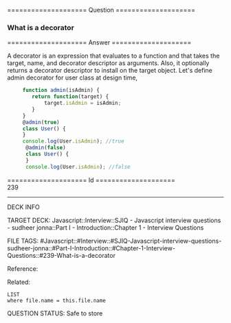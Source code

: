 ==================== Question ====================  

### What is a decorator  

==================== Answer ====================  

A decorator is an expression that evaluates to a function and that takes the
target, name, and decorator descriptor as arguments. Also, it optionally returns
a decorator descriptor to install on the target object. Let's define admin
decorator for user class at design time,

```javascript
     function admin(isAdmin) {
        return function(target) {
            target.isAdmin = isAdmin;
        }
     }
     @admin(true)
     class User() {
     }
     console.log(User.isAdmin); //true
      @admin(false)
      class User() {
      }
      console.log(User.isAdmin); //false
```

==================== Id ====================  
239
<!--ID: 1707879849940-->

---

DECK INFO

TARGET DECK: Javascript::Interview::SJIQ - Javascript interview questions - sudheer jonna::Part I - Introduction::Chapter 1 - Interview Questions

FILE TAGS: #Javascript::#Interview::#SJIQ-Javascript-interview-questions-sudheer-jonna::#Part-I-Introduction::#Chapter-1-Interview-Questions::#239-What-is-a-decorator

Reference:

Related:

```dataview
LIST
where file.name = this.file.name
```
QUESTION STATUS: Safe to store
